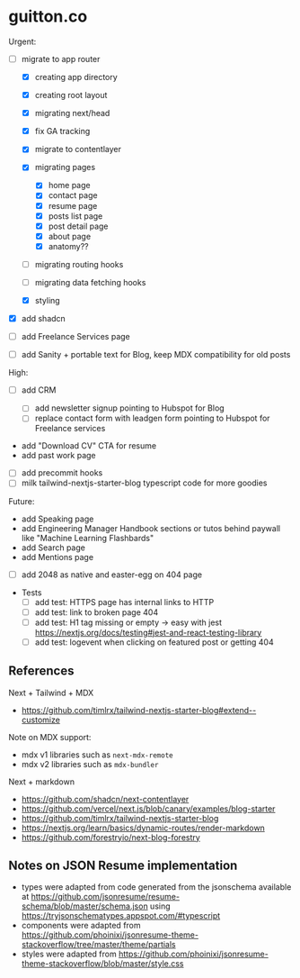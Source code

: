 # guitton.co

Urgent:

- [ ] migrate to app router

  - [x] creating app directory
  - [x] creating root layout
  - [x] migrating next/head
  - [x] fix GA tracking
  - [x] migrate to contentlayer
  - [x] migrating pages

    - [x] home page
    - [x] contact page
    - [x] resume page
    - [x] posts list page
    - [x] post detail page
    - [x] about page
    - [x] anatomy??

  - [ ] migrating routing hooks
  - [ ] migrating data fetching hooks
  - [x] styling

- [x] add shadcn
- [ ] add Freelance Services page
- [ ] add Sanity + portable text for Blog, keep MDX compatibility for old posts

High:

- [ ] add CRM

  - [ ] add newsletter signup pointing to Hubspot for Blog
  - [ ] replace contact form with leadgen form pointing to Hubspot for Freelance services

- add "Download CV" CTA for resume
- add past work page
- [ ] add precommit hooks
- [ ] milk tailwind-nextjs-starter-blog typescript code for more goodies

Future:

- add Speaking page
- add Engineering Manager Handbook sections or tutos behind paywall like "Machine Learning Flashbards"
- add Search page
- add Mentions page
- [ ] add 2048 as native and easter-egg on 404 page
- Tests
  - [ ] add test: HTTPS page has internal links to HTTP
  - [ ] add test: link to broken page 404
  - [ ] add test: H1 tag missing or empty -> easy with jest <https://nextjs.org/docs/testing#jest-and-react-testing-library>
  - [ ] add test: logevent when clicking on featured post or getting 404

## References

Next + Tailwind + MDX

- <https://github.com/timlrx/tailwind-nextjs-starter-blog#extend--customize>

Note on MDX support:

- mdx v1 libraries such as `next-mdx-remote`
- mdx v2 libraries such as `mdx-bundler`

Next + markdown

- <https://github.com/shadcn/next-contentlayer>
- <https://github.com/vercel/next.js/blob/canary/examples/blog-starter>
- <https://github.com/timlrx/tailwind-nextjs-starter-blog>
- <https://nextjs.org/learn/basics/dynamic-routes/render-markdown>
- <https://github.com/forestryio/next-blog-forestry>

## Notes on JSON Resume implementation

- types were adapted from code generated from the jsonschema available at <https://github.com/jsonresume/resume-schema/blob/master/schema.json> using <https://tryjsonschematypes.appspot.com/#typescript>
- components were adapted from <https://github.com/phoinixi/jsonresume-theme-stackoverflow/tree/master/theme/partials>
- styles were adapted from <https://github.com/phoinixi/jsonresume-theme-stackoverflow/blob/master/style.css>
